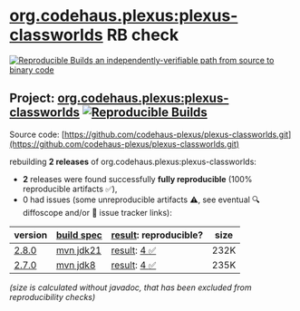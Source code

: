 [org.codehaus.plexus:plexus-classworlds](https://central.sonatype.com/artifact/org.codehaus.plexus/plexus-classworlds/versions) RB check
=======

[![Reproducible Builds](https://reproducible-builds.org/images/logos/rb.svg) an independently-verifiable path from source to binary code](https://reproducible-builds.org/)

## Project: [org.codehaus.plexus:plexus-classworlds](https://central.sonatype.com/artifact/org.codehaus.plexus/plexus-classworlds/versions) [![Reproducible Builds](https://img.shields.io/endpoint?url=https://raw.githubusercontent.com/jvm-repo-rebuild/reproducible-central/master/content/org/codehaus/plexus/plexus-classworlds/badge.json)](https://github.com/jvm-repo-rebuild/reproducible-central/blob/master/content/org/codehaus/plexus/plexus-classworlds/README.md)

Source code: [https://github.com/codehaus-plexus/plexus-classworlds.git](https://github.com/codehaus-plexus/plexus-classworlds.git)

rebuilding **2 releases** of org.codehaus.plexus:plexus-classworlds:
- **2** releases were found successfully **fully reproducible** (100% reproducible artifacts :white_check_mark:),
- 0 had issues (some unreproducible artifacts :warning:, see eventual :mag: diffoscope and/or :memo: issue tracker links):

| version | [build spec](/BUILDSPEC.md) | [result](https://reproducible-builds.org/docs/jvm/): reproducible? | size |
| -- | --------- | ------ | -- |
| [2.8.0](https://central.sonatype.com/artifact/org.codehaus.plexus/plexus-classworlds/2.8.0/pom) | [mvn jdk21](plexus-classworlds-2.8.0.buildspec) | [result](plexus-classworlds-2.8.0.buildinfo): [4 :white_check_mark: ](plexus-classworlds-2.8.0.buildcompare) | 232K |
| [2.7.0](https://central.sonatype.com/artifact/org.codehaus.plexus/plexus-classworlds/2.7.0/pom) | [mvn jdk8](plexus-classworlds-2.7.0.buildspec) | [result](plexus-classworlds-2.7.0.buildinfo): [4 :white_check_mark: ](plexus-classworlds-2.7.0.buildcompare) | 235K |

<i>(size is calculated without javadoc, that has been excluded from reproducibility checks)</i>
